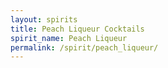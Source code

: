 ```yaml
---
layout: spirits
title: Peach Liqueur Cocktails
spirit_name: Peach Liqueur
permalink: /spirit/peach_liqueur/
---
```

